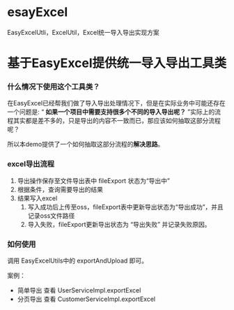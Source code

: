 # esayExcel
EasyExcelUtli，ExcelUtil，Excel统一导入导出实现方案

# 基于EasyExcel提供统一导入导出工具类

### 什么情况下使用这个工具类？
在EasyExcel已经帮我们做了导入导出处理情况下，但是在实际业务中可能还存在一个问题是:
“ **如果一个项目中需要支持很多个不同的导入导出呢？** ”实际上的流程其实都是差不多的，只是导出的内容不一致而已，那应该如何抽取这部分流程呢？

所以本demo提供了一个如何抽取这部分流程的**解决思路**。

### excel导出流程
1. 导出操作保存至文件导出表中 fileExport 状态为“导出中”
2. 根据条件，查询需要导出的结果
3. 结果写入excel
   1. 写入成功后上传至oss，fileExport表中更新导出状态为“导出成功”，并且记录oss文件路径
   2. 导入失败，fileExport更新导出状态为 “导出失败” 并记录失败原因。


### 如何使用
调用 EasyExcelUtils中的 exportAndUpload 即可。

案例：

* 简单导出 查看 UserServiceImpl.exportExcel
* 分页导出 查看 CustomerServiceImpl.exportExcel
